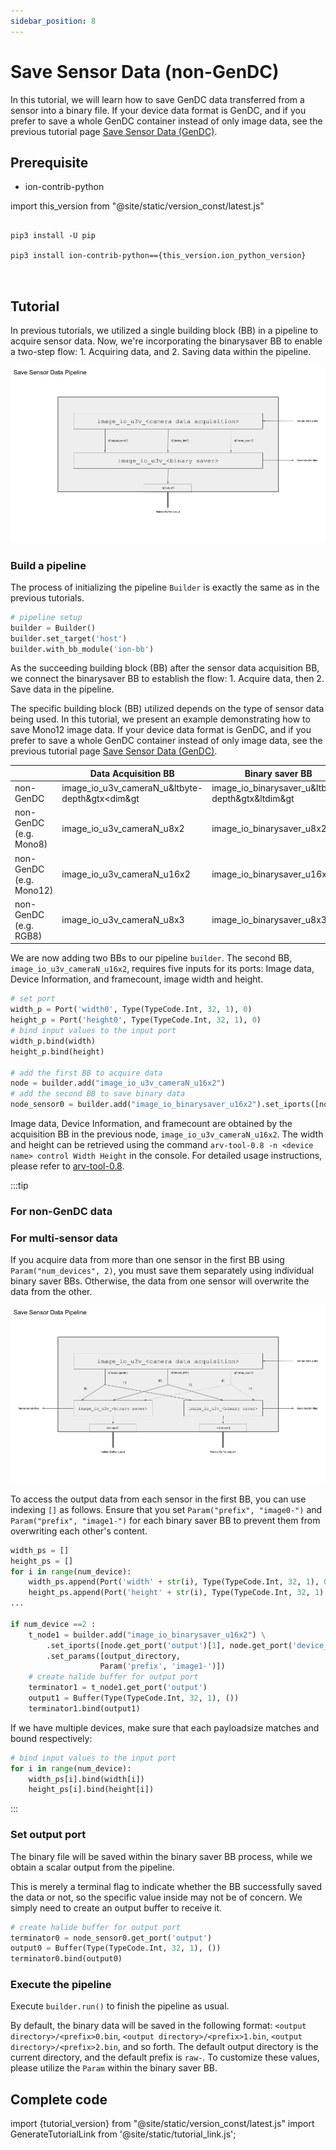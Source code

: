 ```yaml
---
sidebar_position: 8
---
```


# Save Sensor Data (non-GenDC)

In this tutorial, we will learn how to save GenDC data transferred from a sensor into a binary file.
If your device data format is GenDC, and if you prefer to save a whole GenDC container instead of only image data, see the previous tutorial page [Save Sensor Data (GenDC)](./save-gendc.md).

## Prerequisite

* ion-contrib-python

import this_version from "@site/static/version_const/latest.js"

<pre>
<code class="language-bash">
pip3 install -U pip<br />
pip3 install ion-contrib-python=={this_version.ion_python_version}<br />
</code>
</pre>

## Tutorial

In previous tutorials, we utilized a single building block (BB) in a pipeline to acquire sensor data. Now, we're incorporating the binarysaver BB to enable a two-step flow: 1. Acquiring data, and 2. Saving data within the pipeline.

![binarysaver-bb-after-data-acquisition-BB](../img/tutorial4-single-sensor.png)

### Build a pipeline

The process of initializing the pipeline `Builder` is exactly the same as in the previous tutorials. 

```python
# pipeline setup
builder = Builder()
builder.set_target('host')
builder.with_bb_module('ion-bb')
```

As the succeeding building block (BB) after the sensor data acquisition BB, we connect the binarysaver BB to establish the flow: 1. Acquire data, then 2. Save data in the pipeline.

The specific building block (BB) utilized depends on the type of sensor data being used. In this tutorial, we present an example demonstrating how to save Mono12 image data. If your device data format is GenDC, and if you prefer to save a whole GenDC container instead of only image data, see the previous tutorial page [Save Sensor Data (GenDC)](./save-gendc.md).

|           | Data Acquisition BB                            | Binary saver BB                                  |
|-----------|------------------------------------------------|--------------------------------------------------|
| non-GenDC | image_io_u3v_cameraN_u&ltbyte-depth&gtx<dim&gt | image_io_binarysaver_u&ltbyte-depth&gtx&ltdim&gt |
| non-GenDC<br/>(e.g. Mono8) | image_io_u3v_cameraN_u8x2 | image_io_binarysaver_u8x2 |
| non-GenDC<br/>(e.g. Mono12) | image_io_u3v_cameraN_u16x2 | image_io_binarysaver_u16x2 |
| non-GenDC<br/>(e.g. RGB8) | image_io_u3v_cameraN_u8x3 | image_io_binarysaver_u8x3 |

We are now adding two BBs to our pipeline `builder`. The second BB, `image_io_u3v_cameraN_u16x2`, requires five inputs for its ports: Image data, Device Information, and framecount, image width and height.

```python
# set port
width_p = Port('width0', Type(TypeCode.Int, 32, 1), 0)
height_p = Port('height0', Type(TypeCode.Int, 32, 1), 0)
# bind input values to the input port
width_p.bind(width)
height_p.bind(height)

# add the first BB to acquire data
node = builder.add("image_io_u3v_cameraN_u16x2")
# add the second BB to save binary data 
node_sensor0 = builder.add("image_io_binarysaver_u16x2").set_iports([node.get_port('output')[0], node.get_port('device_info')[0], node.get_port('frame_count')[i], width_p, height_p ])
```

Image data, Device Information, and framecount are obtained by the acquisition BB in the previous node, `image_io_u3v_cameraN_u16x2`. The width and height can be retrieved using the command `arv-tool-0.8 -n <device name> control Width Height` in the console. For detailed usage instructions, please refer to [arv-tool-0.8](../../external/aravis/arv-tools).


:::tip

### For non-GenDC data

### For multi-sensor data

If you acquire data from more than one sensor in the first BB using `Param("num_devices", 2)`, you must save them separately using individual binary saver BBs. Otherwise, the data from one sensor will overwrite the data from the other.

![binarysaver-bb-after-data-acquisition-BB-multi-sensor](../img/tutorial4-multi-sensor.png)

To access the output data from each sensor in the first BB, you can use indexing `[]` as follows. Ensure that you set `Param("prefix", "image0-")` and `Param("prefix", "image1-")` for each binary saver BB to prevent them from overwriting each other's content.

```python
width_ps = []
height_ps = []
for i in range(num_device):
    width_ps.append(Port('width' + str(i), Type(TypeCode.Int, 32, 1), 0))
    height_ps.append(Port('height' + str(i), Type(TypeCode.Int, 32, 1), 0))
...

if num_device ==2 :
    t_node1 = builder.add("image_io_binarysaver_u16x2") \
        .set_iports([node.get_port('output')[1], node.get_port('device_info')[1], node.get_port('frame_count')[i], width_ps[1], height_ps[1]])
        .set_params([output_directory,
                    Param('prefix', 'image1-')])
    # create halide buffer for output port
    terminator1 = t_node1.get_port('output')
    output1 = Buffer(Type(TypeCode.Int, 32, 1), ())
    terminator1.bind(output1)
```

If we have multiple devices, make sure that each payloadsize matches and bound respectively:
```python
# bind input values to the input port
for i in range(num_device):
    width_ps[i].bind(width[i])
    height_ps[i].bind(height[i])
```

:::

### Set output port

The binary file will be saved within the binary saver BB process, while we obtain a scalar output from the pipeline.

This is merely a terminal flag to indicate whether the BB successfully saved the data or not, so the specific value inside may not be of concern. We simply need to create an output buffer to receive it.

```python
# create halide buffer for output port
terminator0 = node_sensor0.get_port('output')
output0 = Buffer(Type(TypeCode.Int, 32, 1), ())
terminator0.bind(output0)
```

### Execute the pipeline

Execute `builder.run()` to finish the pipeline as usual.

By default, the binary data will be saved in the following format: `<output directory>/<prefix>0.bin`, `<output directory>/<prefix>1.bin`, `<output directory>/<prefix>2.bin`, and so forth. The default output directory is the current directory, and the default prefix is `raw-`. To customize these values, please utilize the `Param` within the binary saver BB.

## Complete code

import {tutorial_version} from "@site/static/version_const/latest.js"
import GenerateTutorialLink from '@site/static/tutorial_link.js';

<GenerateTutorialLink language="python" tag={tutorial_version} tutorialfile="tutorial4_save_image_bin_data" />

